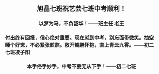 ##  <center>旭晶七班祝艺芸七班中考顺利！</center>
<!--368829408-->
### <center>以梦为马，不负韶华！——班主任 老王</center>
### 付出终有回报，信心绝对重要。现在就到中考，别忘面带微笑。抽空睡个好觉，不必紧张煎熬。敞开鲲鹏怀抱，直上青云九霄。——初二七班凌子阳<br/>
### <center>本手俗手妙手，中考不要无从下手！——初二七班</center>
